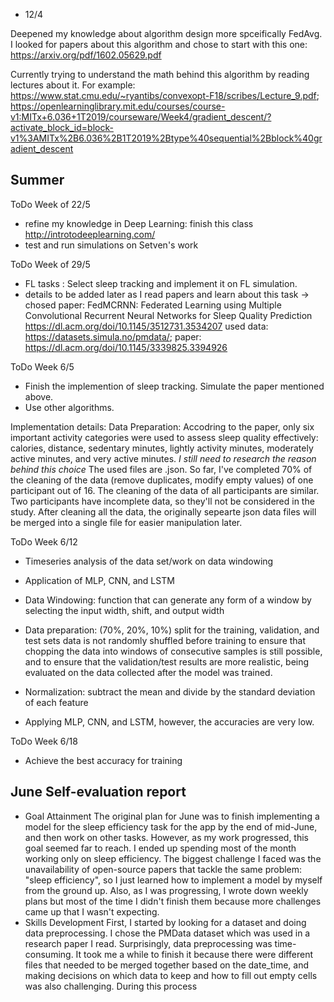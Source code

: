 * 12/4

Deepened my knowledge about algorithm design more spceifically FedAvg. I looked for papers about this algorithm and chose to start with this one: https://arxiv.org/pdf/1602.05629.pdf 

Currently trying to understand the math behind this algorithm by reading lectures about it. For example:
https://www.stat.cmu.edu/~ryantibs/convexopt-F18/scribes/Lecture_9.pdf;
https://openlearninglibrary.mit.edu/courses/course-v1:MITx+6.036+1T2019/courseware/Week4/gradient_descent/?activate_block_id=block-v1%3AMITx%2B6.036%2B1T2019%2Btype%40sequential%2Bblock%40gradient_descent


## Summer

ToDo Week of 22/5
- refine my knowledge in Deep Learning: finish this class  http://introtodeeplearning.com/
- test and run simulations on Setven's work

ToDo Week of 29/5
- FL tasks : Select sleep tracking and implement it on FL simulation. 
- details to be added later as I read papers and learn about this task
-> chosed paper: FedMCRNN: Federated Learning using Multiple Convolutional Recurrent Neural Networks for Sleep Quality Prediction
https://dl.acm.org/doi/10.1145/3512731.3534207
used data: https://datasets.simula.no/pmdata/; paper: https://dl.acm.org/doi/10.1145/3339825.3394926



ToDo Week 6/5
- Finish the implemention of sleep tracking. Simulate the paper mentioned above.
- Use other algorithms.

Implementation details: 
  Data Preparation: Accodring to the paper, only six important activity categories were used to assess sleep quality effectively: calories, distance, sedentary minutes, lightly activity minutes, moderately active minutes, and very active minutes. _I still need to research the reason behind this choice_
  The used files are .json. So far, I've completed 70% of the cleaning of the data (remove duplicates, modify empty values) of one participant out of 16. The cleaning of the data of all participants are similar. Two participants have incomplete data, so they'll not be considered in the study. After cleaning all the data, the originally sepearte json data files will be merged into a single file for easier manipulation later.


ToDo Week 6/12
- Timeseries analysis of the data set/work on data windowing
- Application of MLP, CNN, and LSTM

- Data Windowing: function that can generate any form of a window by selecting the input width, shift, and output width
- Data preparation: (70%, 20%, 10%) split for the training, validation, and test sets
  data is not randomly shuffled before training to ensure that chopping the data into windows of consecutive samples is still possible, and to ensure that the 
  validation/test results are more realistic, being evaluated on the data collected after the model was trained.
- Normalization: subtract the mean and divide by the standard deviation of each feature

- Applying MLP, CNN, and LSTM, however, the accuracies are very low.

ToDo Week 6/18
- Achieve the best accuracy for training



## June Self-evaluation report
* Goal Attainment
The original plan for June was to finish implementing a model for the sleep efficiency task for the app by the end of mid-June, and then work on other tasks. However, as my work progressed, this goal seemed far to reach. I ended up spending most of the month working only on sleep efficiency.
The biggest challenge I faced was the unavailability of open-source papers that tackle the same problem: "sleep efficiency", so I just learned how to implement a model by myself from the ground up. Also, as I was progressing, I wrote down weekly plans but most of the time I didn't finish them because more challenges came up that I wasn't expecting.
* Skills Development
First, I started by looking for a dataset and doing data preprocessing. I chose the PMData dataset which was used in a research paper I read. Surprisingly, data preprocessing was time-consuming. It took me a while to finish it because there were different files that needed to be merged together based on the date_time, and making decisions on which data to keep and how to fill out empty cells was also challenging. During this process 

